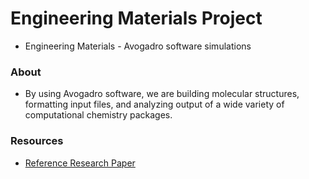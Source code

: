 # Engineering Materials Project
- Engineering Materials - Avogadro software simulations

### About
- By using Avogadro software, we are building molecular structures, formatting input files, and analyzing output of a wide variety of computational chemistry packages.

### Resources
- [Reference Research Paper](https://jcheminf.biomedcentral.com/articles/10.1186/1758-2946-4-17 "Avogadro: an advanced semantic chemical editor, visualization, and analysis platform")
